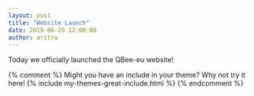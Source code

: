 ```yaml
---
layout: post
title: "Website Launch"
date: 2019-06-29 12:00:00
author: aritra
---
```


Today we officially launched the QBee-eu website!

{% comment %}
Might you have an include in your theme? Why not try it here!
{% include my-themes-great-include.html %}
{% endcomment %}